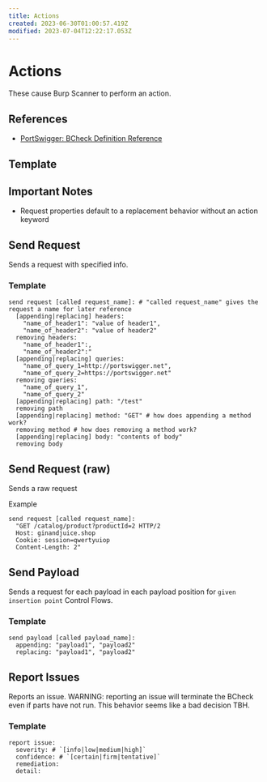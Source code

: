 ```yaml
---
title: Actions
created: 2023-06-30T01:00:57.419Z
modified: 2023-07-04T12:22:17.053Z
---
```


# Actions
These cause Burp Scanner to perform an action.

## References
- [PortSwigger: BCheck Definition Reference](https://portswigger.net/burp/documentation/scanner/bchecks/bcheck-definition-reference)

## Template


## Important Notes
- Request properties default to a replacement behavior without an action keyword

## Send Request
Sends a request with specified info.

### Template
```
send request [called request_name]: # "called request_name" gives the request a name for later reference
  [appending|replacing] headers:
    "name_of_header1": "value of header1",
    "name_of_header2": "value of header2"
  removing headers:
    "name_of_header1":,
    "name_of_header2":"
  [appending|replacing] queries:
    "name_of_query_1=http://portswigger.net",
    "name_of_query_2=https://portswigger.net"
  removing queries:
    "name_of_query_1",
    "name_of_query_2"
  [appending|replacing] path: "/test"
  removing path
  [appending|replacing] method: "GET" # how does appending a method work?
  removing method # how does removing a method work?
  [appending|replacing] body: "contents of body"
  removing body
```

## Send Request (raw)
Sends a raw request

Example
```
send request [called request_name]:
  "GET /catalog/product?productId=2 HTTP/2
  Host: ginandjuice.shop
  Cookie: session=qwertyuiop
  Content-Length: 2"
```

## Send Payload
Sends a request for each payload in each payload position for `given insertion point` Control Flows. 

### Template
```
send payload [called payload_name]:
  appending: "payload1", "payload2"
  replacing: "payload1", "payload2"
```

## Report Issues
Reports an issue. WARNING: reporting an issue will terminate the BCheck even if parts have not run. This behavior seems like a bad decision TBH.

### Template
```
report issue:
  severity: # `[info|low|medium|high]`
  confidence: # `[certain|firm|tentative]`
  remediation:
  detail:
```
